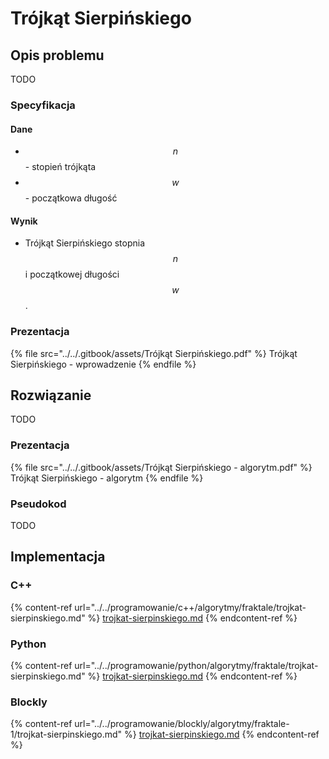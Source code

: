 # Trójkąt Sierpińskiego

## Opis problemu

TODO

### Specyfikacja

#### Dane

* $$n$$ - stopień trójkąta
* $$w$$ - początkowa długość

#### Wynik

* Trójkąt Sierpińskiego stopnia $$n$$ i początkowej długości $$w$$.

### Prezentacja

{% file src="../../.gitbook/assets/Trójkąt Sierpińskiego.pdf" %}
Trójkąt Sierpińskiego - wprowadzenie
{% endfile %}

## Rozwiązanie

TODO

### Prezentacja

{% file src="../../.gitbook/assets/Trójkąt Sierpińskiego - algorytm.pdf" %}
Trójkąt Sierpińskiego - algorytm
{% endfile %}

### Pseudokod

TODO

## Implementacja

### C++

{% content-ref url="../../programowanie/c++/algorytmy/fraktale/trojkat-sierpinskiego.md" %}
[trojkat-sierpinskiego.md](../../programowanie/c++/algorytmy/fraktale/trojkat-sierpinskiego.md)
{% endcontent-ref %}

### Python

{% content-ref url="../../programowanie/python/algorytmy/fraktale/trojkat-sierpinskiego.md" %}
[trojkat-sierpinskiego.md](../../programowanie/python/algorytmy/fraktale/trojkat-sierpinskiego.md)
{% endcontent-ref %}

### Blockly

{% content-ref url="../../programowanie/blockly/algorytmy/fraktale-1/trojkat-sierpinskiego.md" %}
[trojkat-sierpinskiego.md](../../programowanie/blockly/algorytmy/fraktale-1/trojkat-sierpinskiego.md)
{% endcontent-ref %}
